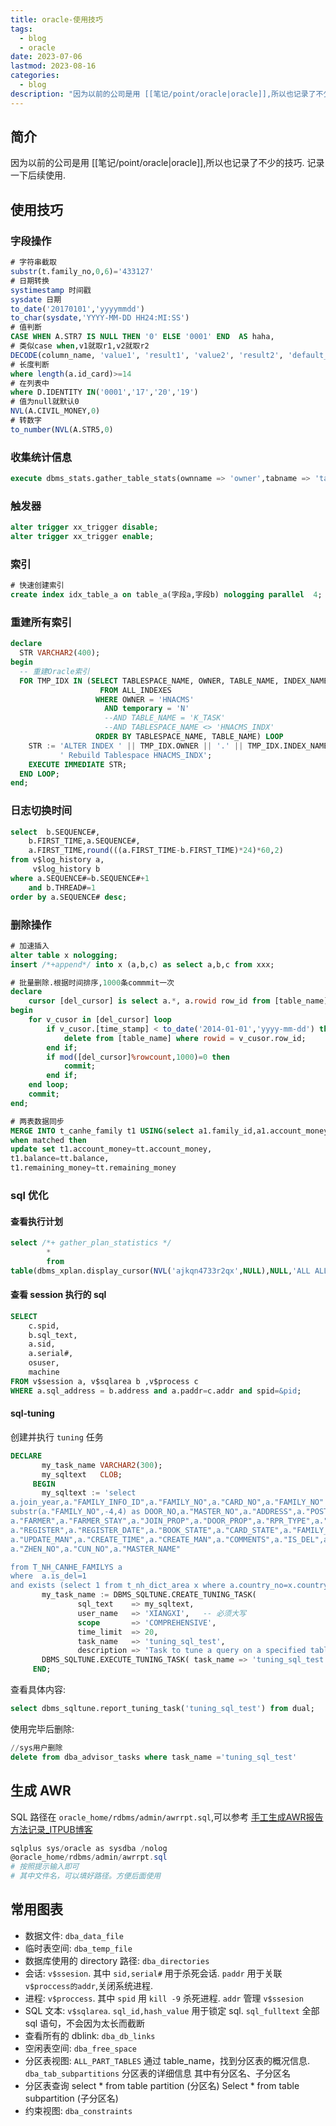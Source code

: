 ```yaml
---
title: oracle-使用技巧
tags:
  - blog
  - oracle
date: 2023-07-06
lastmod: 2023-08-16
categories:
  - blog
description: "因为以前的公司是用 [[笔记/point/oracle|oracle]],所以也记录了不少的命令. 记录一下后续使用."
---
```


## 简介

因为以前的公司是用 [[笔记/point/oracle|oracle]],所以也记录了不少的技巧. 记录一下后续使用.

## 使用技巧

### 字段操作

```sql
# 字符串截取
substr(t.family_no,0,6)='433127'
# 日期转换
systimestamp 时间戳
sysdate 日期
to_date('20170101','yyyymmdd')
to_char(sysdate,'YYYY-MM-DD HH24:MI:SS')
# 值判断
CASE WHEN A.STR7 IS NULL THEN '0' ELSE '0001' END  AS haha,
# 类似case when,v1就取r1,v2就取r2
DECODE(column_name, 'value1', 'result1', 'value2', 'result2', 'default_result')
# 长度判断
where length(a.id_card)>=14
# 在列表中
where D.IDENTITY IN('0001','17','20','19')
# 值为null就默认0
NVL(A.CIVIL_MONEY,0)
# 转数字
to_number(NVL(A.STR5,0)
```

### 收集统计信息

```sql
execute dbms_stats.gather_table_stats(ownname => 'owner',tabname => 'table_name' ,estimate_percent => null ,method_opt => 'for all indexed columns' ,cascade => true)
```

### 触发器

```sql
alter trigger xx_trigger disable;
alter trigger xx_trigger enable;
```

### 索引

```sql
# 快速创建索引
create index idx_table_a on table_a(字段a,字段b) nologging parallel  4;
```

### 重建所有索引

```sql
declare
  STR VARCHAR2(400);
begin
  -- 重建Oracle索引
  FOR TMP_IDX IN (SELECT TABLESPACE_NAME, OWNER, TABLE_NAME, INDEX_NAME
                    FROM ALL_INDEXES
                   WHERE OWNER = 'HNACMS'
                     AND temporary = 'N'     
                     --AND TABLE_NAME = 'K_TASK'              
                     --AND TABLESPACE_NAME <> 'HNACMS_INDX'
                   ORDER BY TABLESPACE_NAME, TABLE_NAME) LOOP
    STR := 'ALTER INDEX ' || TMP_IDX.OWNER || '.' || TMP_IDX.INDEX_NAME ||
           ' Rebuild Tablespace HNACMS_INDX';
    EXECUTE IMMEDIATE STR;
  END LOOP;
end;

```

### 日志切换时间

```sql
select  b.SEQUENCE#, 
    b.FIRST_TIME,a.SEQUENCE#,
    a.FIRST_TIME,round(((a.FIRST_TIME-b.FIRST_TIME)*24)*60,2) 
from v$log_history a, 
     v$log_history b 
where a.SEQUENCE#=b.SEQUENCE#+1 
    and b.THREAD#=1 
order by a.SEQUENCE# desc;
```

### 删除操作

```sql
# 加速插入
alter table x nologging;
insert /*+append*/ into x (a,b,c) as select a,b,c from xxx;

# 批量删除.根据时间排序,1000条commmit一次
declare
    cursor [del_cursor] is select a.*, a.rowid row_id from [table_name] a order by a.rowid;
begin
    for v_cusor in [del_cursor] loop
        if v_cusor.[time_stamp] < to_date('2014-01-01','yyyy-mm-dd') then
            delete from [table_name] where rowid = v_cusor.row_id;
        end if;
        if mod([del_cursor]%rowcount,1000)=0 then
            commit;
        end if;
    end loop;
    commit;
end;

# 两表数据同步
MERGE INTO t_canhe_family t1 USING(select a1.family_id,a1.account_money,a1.balance,a1.remaining_money from t_canhe_family_bak20161121 a1) tt ON (tt.family_id=t1.family_id)
when matched then
update set t1.account_money=tt.account_money,
t1.balance=tt.balance,
t1.remaining_money=tt.remaining_money
```

### sql 优化

#### 查看执行计划

```sql
select /*+ gather_plan_statistics */
        * 
        from 
table(dbms_xplan.display_cursor(NVL('ajkqn4733r2qx',NULL),NULL,'ALL ALLSTATS LAST PEEKED_BINDS cost partition -projection -outline'));
```

#### 查看 session 执行的 sql

```sql
SELECT 
    c.spid,
    b.sql_text, 
    a.sid, 
    a.serial#, 
    osuser, 
    machine  
FROM v$session a, v$sqlarea b ,v$process c
WHERE a.sql_address = b.address and a.paddr=c.addr and spid=&pid; 
```

#### sql-tuning

创建并执行 `tuning` 任务

```sql
DECLARE
       my_task_name VARCHAR2(300);
       my_sqltext   CLOB;
     BEGIN
       my_sqltext := 'select
a.join_year,a."FAMILY_INFO_ID",a."FAMILY_NO",a."CARD_NO",a."FAMILY_NO" as BOOK_NO ,a."CENTER_NO",a."AREA_NO",a."COUNTRY_NO",
substr(a."FAMILY_NO",-4,4) as DOOR_NO,a."MASTER_NO",a."ADDRESS",a."POSTALCODE",a."PHONECODE",a."LINKMAN",a."EMAIL",a."POPULATION",
a."FARMER",a."FARMER_STAY",a."JOIN_PROP",a."DOOR_PROP",a."RPR_TYPE",a."INOUT_FLAG",a."INOUT_DATE",a."INOUT_REASON",a."SALVATION",
a."REGISTER",a."REGISTER_DATE",a."BOOK_STATE",a."CARD_STATE",a."FAMILY_STATE",a."AUDI_MAN",a."AUDI_STATE",a."AUDI_TIME",a."UPDATE_TIME",
a."UPDATE_MAN",a."CREATE_TIME",a."CREATE_MAN",a."COMMENTS",a."IS_DEL",a."FRONT_STATE_D301",a."STR1",a."STR2",a."STR3",a."STR4",a."STR5",
a."ZHEN_NO",a."CUN_NO",a."MASTER_NAME"

from T_NH_CANHE_FAMILYS a
where  a.is_del=1
and exists (select 1 from t_nh_dict_area x where a.country_no=x.countrycode and x.state=1)';
       my_task_name := DBMS_SQLTUNE.CREATE_TUNING_TASK(
               sql_text    => my_sqltext,
               user_name   => 'XIANGXI',   -- 必须大写
               scope       => 'COMPREHENSIVE',
               time_limit  => 20,
               task_name   => 'tuning_sql_test',
               description => 'Task to tune a query on a specified table');
       DBMS_SQLTUNE.EXECUTE_TUNING_TASK( task_name => 'tuning_sql_test');
     END;
```

查看具体内容:

```sql
select dbms_sqltune.report_tuning_task('tuning_sql_test') from dual;
```

使用完毕后删除:

```sql
//sys用户删除
delete from dba_advisor_tasks where task_name ='tuning_sql_test'
```

## 生成 AWR

SQL 路径在 `oracle_home/rdbms/admin/awrrpt.sql`,可以参考 [手工生成AWR报告方法记录\_ITPUB博客](http://blog.itpub.net/17203031/viewspace-700471/)

```powershell
sqlplus sys/oracle as sysdba /nolog
@oracle_home/rdbms/admin/awrrpt.sql
# 按照提示输入即可
# 其中文件名，可以填好路径。方便后面使用
```

## 常用图表

- 数据文件: `dba_data_file`
- 临时表空间: `dba_temp_file`
- 数据库使用的 directory 路径: `dba_directories`
- 会话: `v$ssesion`. 其中 `sid,serial#` 用于杀死会话. `paddr` 用于关联 `v$proccess的addr`,关闭系统进程.
- 进程: `v$proccess`. 其中 `spid` 用 `kill -9` 杀死进程. `addr` 管理 `v$ssesion`
- SQL 文本: `v$sqlarea`. `sql_id,hash_value` 用于锁定 sql. `sql_fulltext` 全部 sql 语句，不会因为太长而截断
- 查看所有的 dblink: `dba_db_links`
- 空闲表空间: `dba_free_space`
- 分区表视图:
    `ALL_PART_TABLES` 通过 table_name，找到分区表的概况信息.
    `dba_tab_subpartitions` 分区表的详细信息 其中有分区名、子分区名
- 分区表查询
    select * from table partition (分区名)
    Select * from table subpartition (子分区名)
- 约束视图: `dba_constraints`
